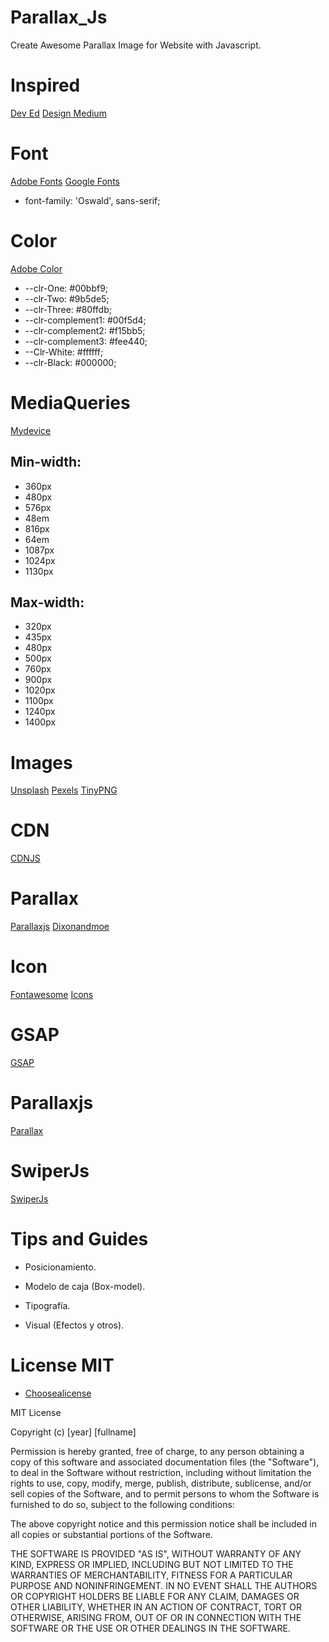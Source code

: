 # Parallax_Js
Create Awesome Parallax Image for Website with Javascript. 

# Inspired
[Dev Ed](https://www.youtube.com/watch?v=0PaA82YzNOE&t=53s)
[Design Medium](https://www.youtube.com/watch?v=LMygHD-rnbA&t=2s)

# Font 
[Adobe Fonts](https://fonts.adobe.com/)
[Google Fonts](https://fonts.google.com/)
- font-family: 'Oswald', sans-serif;

# Color
[Adobe Color](https://color.adobe.com/es/create/color-wheel)
- --clr-One: #00bbf9;
- --clr-Two: #9b5de5;
- --clr-Three: #80ffdb;
- --clr-complement1: #00f5d4;
- --clr-complement2: #f15bb5;
- --clr-complement3: #fee440;
- --Clr-White: #ffffff;
- --clr-Black: #000000;

# MediaQueries
[Mydevice](https://www.mydevice.io/#compare-devices)

## Min-width:
- 360px
- 480px
- 576px
- 48em
- 816px
- 64em
- 1087px
- 1024px
- 1130px
## Max-width: 
- 320px
- 435px
- 480px
- 500px
- 760px
- 900px
- 1020px
- 1100px
- 1240px
- 1400px
# Images
[Unsplash](https://unsplash.com/)
[Pexels](https://www.pexels.com/)
[TinyPNG](https://tinypng.com/)

# CDN
[CDNJS](https://cdnjs.com/)

# Parallax
[Parallaxjs](https://matthew.wagerfield.com/parallax/)
[Dixonandmoe](https://dixonandmoe.com/rellax/)
# Icon
[Fontawesome](https://fontawesome.com/)
[Icons](https://icons8.com/icons)
# GSAP
[GSAP](https://greensock.com/gsap/)

# Parallaxjs
[Parallax](https://github.com/wagerfield/parallax)

# SwiperJs
[SwiperJs](https://swiperjs.com/get-started)
# Tips and Guides
- Posicionamiento.

- Modelo de caja (Box-model).

- Tipografía.

- Visual (Efectos y otros).
# License MIT
- [Choosealicense](https://choosealicense.com/)

MIT License

Copyright (c) [year] [fullname]

Permission is hereby granted, free of charge, to any person obtaining a copy of this software and associated documentation files (the "Software"), to deal in the Software without restriction, including without limitation the rights to use, copy, modify, merge, publish, distribute, sublicense, and/or sell copies of the Software, and to permit persons to whom the Software is furnished to do so, subject to the following conditions:

The above copyright notice and this permission notice shall be included in all copies or substantial portions of the Software.

THE SOFTWARE IS PROVIDED "AS IS", WITHOUT WARRANTY OF ANY KIND, EXPRESS OR IMPLIED, INCLUDING BUT NOT LIMITED TO THE WARRANTIES OF MERCHANTABILITY, FITNESS FOR A PARTICULAR PURPOSE AND NONINFRINGEMENT. IN NO EVENT SHALL THE AUTHORS OR COPYRIGHT HOLDERS BE LIABLE FOR ANY CLAIM, DAMAGES OR OTHER LIABILITY, WHETHER IN AN ACTION OF CONTRACT, TORT OR OTHERWISE, ARISING FROM, OUT OF OR IN CONNECTION WITH THE SOFTWARE OR THE USE OR OTHER DEALINGS IN THE SOFTWARE.
